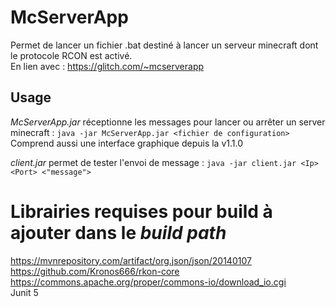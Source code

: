 # McServerApp
Permet de lancer un fichier .bat destiné à lancer un serveur minecraft dont le protocole RCON est activé.  
En lien avec : https://glitch.com/~mcserverapp

## Usage
*McServerApp.jar* réceptionne les messages pour lancer ou arrêter un server minecraft : ```java -jar McServerApp.jar <fichier de configuration>```  
Comprend aussi une interface graphique depuis la v1.1.0
  
*client.jar* permet de tester l'envoi de message : ```java -jar client.jar <Ip> <Port> <"message">```

# Librairies requises pour build à ajouter dans le *build path*
https://mvnrepository.com/artifact/org.json/json/20140107  
https://github.com/Kronos666/rkon-core  
https://commons.apache.org/proper/commons-io/download_io.cgi  
Junit 5
